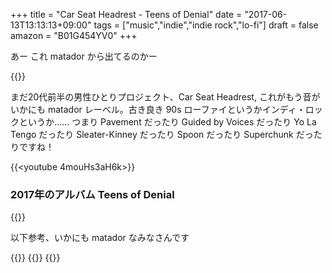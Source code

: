 +++
title = "Car Seat Headrest - Teens of Denial"
date = "2017-06-13T13:13:13+09:00"
tags = ["music","indie","indie rock","lo-fi"]
draft = false
amazon = "B01G454YV0"
+++

あー これ matador から出てるのかー

{{<youtube s_a1hPwXiWw>}}

まだ20代前半の男性ひとりプロジェクト、Car Seat Headrest, これがもう音がいかにも matador レーベル。古き良き 90s ローファイというかインディ・ロックというか…… つまり Pavement だったり Guided by Voices だったり Yo La Tengo だったり Sleater-Kinney だったり Spoon だったり Superchunk だったりですね！

{{<youtube 4mouHs3aH6k>}}

### 2017年のアルバム Teens of Denial

{{<amazon B01G454YV0>}}

以下参考、いかにも matador なみなさんです

{{<youtube Z5j4W2Y7RPQ>}}
{{<youtube ZV1fPyh53Ik>}}
{{<youtube VeV3GrXUM_0>}}
